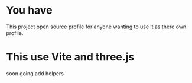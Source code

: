 # You have
This project open source profile for anyone wanting to use it as there own profile.

# This use Vite and three.js
soon going add helpers 